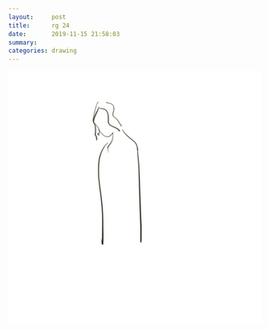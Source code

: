 ```yaml
---
layout:     post
title:      rg 24
date:       2019-11-15 21:58:03
summary:    
categories: drawing
---
```

![rg 24](/images/diary/rg-24.png ".")
